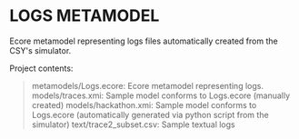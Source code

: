 # LOGS METAMODEL

Ecore metamodel representing logs files automatically created from the CSY's simulator.

Project contents: 

> metamodels/Logs.ecore: Ecore metamodel representing logs.
> models/traces.xmi: Sample model conforms to Logs.ecore (manually created) 
> models/hackathon.xmi: Sample model conforms to Logs.ecore (automatically generated via python script from the simulator) 
> text/trace2_subset.csv: Sample textual logs

